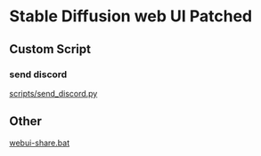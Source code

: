 # Stable Diffusion web UI Patched

## Custom Script

### send discord

[scripts/send_discord.py](scripts/send_discord.py)

## Other

[webui-share.bat](webui-share.bat)
